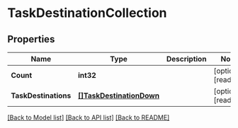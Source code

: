 # TaskDestinationCollection

## Properties

Name | Type | Description | Notes
------------ | ------------- | ------------- | -------------
**Count** | **int32** |  | [optional] [readonly] 
**TaskDestinations** | [**[]TaskDestinationDown**](task_destination_down.md) |  | [optional] [readonly] 

[[Back to Model list]](../README.md#documentation-for-models) [[Back to API list]](../README.md#documentation-for-api-endpoints) [[Back to README]](../README.md)


